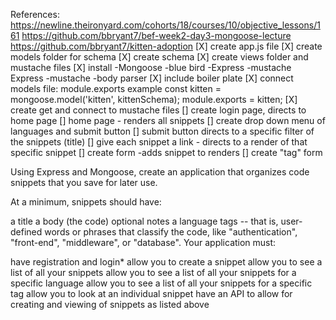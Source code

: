 References:
https://newline.theironyard.com/cohorts/18/courses/10/objective_lessons/161
https://github.com/bbryant7/bef-week2-day3-mongoose-lecture
https://github.com/bbryant7/kitten-adoption
[X] create app.js file
[X] create models folder for schema
[X] create schema
[X] create views folder and mustache files
[X] install
  -Mongoose
  -blue bird
  -Express
  -mustache Express
  -mustache
  -body parser
[X] include boiler plate
[X] connect models file: module.exports
example
const kitten = mongoose.model('kitten', kittenSchema);
module.exports = kitten;
[X] create get and connect to mustache files
[] create login page, directs to home page
[] home page - renders all snippets
[] create drop down menu of languages and submit button
[] submit button directs to a specific filter of the snippets (title)
[] give each snippet a link - directs to a render of that specific snippet
[] create form
  -adds snippet to renders
[] create "tag" form




Using Express and Mongoose, create an application that organizes code snippets that you save for later use.

At a minimum, snippets should have:

a title
a body (the code)
optional notes
a language
tags -- that is, user-defined words or phrases that classify the code, like "authentication", "front-end", "middleware", or "database".
Your application must:


have registration and login*
allow you to create a snippet
allow you to see a list of all your snippets
allow you to see a list of all your snippets for a specific language
allow you to see a list of all your snippets for a specific tag
allow you to look at an individual snippet
have an API to allow for creating and viewing of snippets as listed above
